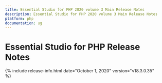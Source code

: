 ```yaml
---
title: Essential Studio for PHP 2020 volume 3 Main Release Notes  
description: Essential Studio for PHP 2020 volume 3 Main Release Notes  
platform: php
documentation: ug
---
```


# Essential Studio for PHP  Release Notes  

{% include release-info.html date="October 1, 2020"  version="v18.3.0.35" %} 







